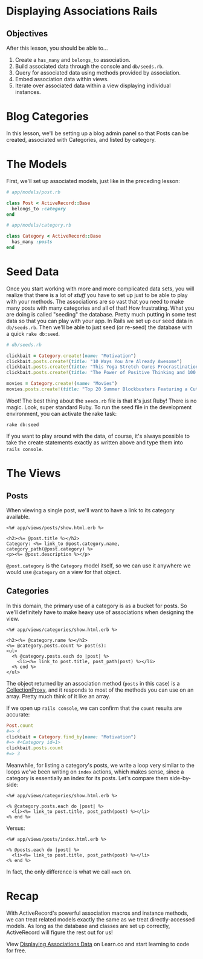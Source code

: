 # Displaying Associations Rails

## Objectives

After this lesson, you should be able to...

1. Create a `has_many` and `belongs_to` association.
2. Build associated data through the console and `db/seeds.rb`.
3. Query for associated data using methods provided by association.
4. Embed association data within views.
5. Iterate over associated data within a view displaying individual instances.

# Blog Categories

In this lesson, we'll be setting up a blog admin panel so that Posts can be
created, associated with Categories, and listed by category.

# The Models

First, we'll set up associated models, just like in the preceding lesson:

```ruby
# app/models/post.rb

class Post < ActiveRecord::Base
  belongs_to :category
end
```

```ruby
# app/models/category.rb

class Category < ActiveRecord::Base
  has_many :posts
end
```

# Seed Data

Once you start working with more and more complicated data sets, you will realize that there is a lot of *stuff* you have to set up just to be able to play with your methods. The associations are so vast that you need to make many posts with many categories and all of that! How frustrating. What you are doing is called "seeding" the database. Pretty much putting in some test data so that you can play with your app. In Rails we set up our seed data in `db/seeds.rb`. Then we'll be able to just seed (or re-seed) the database with a quick `rake db:seed`.

```ruby
# db/seeds.rb

clickbait = Category.create!(name: "Motivation")
clickbait.posts.create!(title: "10 Ways You Are Already Awesome")
clickbait.posts.create!(title: "This Yoga Stretch Cures Procrastination, Maybe")
clickbait.posts.create!(title: "The Power of Positive Thinking and 100 Gallons of Coffee")

movies = Category.create!(name: "Movies")
movies.posts.create!(title: "Top 20 Summer Blockbusters Featuring a Cute Dog")
```

Woot! The best thing about the `seeds.rb` file is that it's just Ruby! There is no magic. Look, super standard Ruby. To run the seed file in the development environment, you can activate the rake
task:

```
rake db:seed
```

If you want to play around with the data, of course, it's always possible to
take the create statements exactly as written above and type them into `rails
console`.

# The Views

## Posts

When viewing a single post, we'll want to have a link to its category available.

```erb
<%# app/views/posts/show.html.erb %>

<h2><%= @post.title %></h2>
Category: <%= link_to @post.category.name, category_path(@post.category) %>
<p><%= @post.description %></p>
```

`@post.category` is the `Category` model itself, so we can use it anywhere we
would use `@category` on a view for that object.

## Categories

In this domain, the primary use of a category is as a bucket for posts. So we'll
definitely have to make heavy use of associations when designing the view.

```erb
<%# app/views/categories/show.html.erb %>

<h2><%= @category.name %></h2>
<%= @category.posts.count %> post(s):
<ul>
  <% @category.posts.each do |post| %>
    <li><%= link_to post.title, post_path(post) %></li>
  <% end %>
</ul>
```

The object returned by an association method (`posts` in this case) is a
[CollectionProxy][collection_proxy], and it responds to most of the methods you
can use on an array. Pretty much think of it like an array.

If we open up `rails console`, we can confirm that the `count` results are
accurate:

```ruby
Post.count
#=> 4
clickbait = Category.find_by(name: "Motivation")
#=> #<Category id=1>
clickbait.posts.count
#=> 3
```

Meanwhile, for listing a category's posts, we write a loop very similar to the
loops we've been writing on `index` actions, which makes sense, since a category
is essentially an index for its posts. Let's compare them side-by-side:

```erb
<%# app/views/categories/show.html.erb %>

<% @category.posts.each do |post| %>
  <li><%= link_to post.title, post_path(post) %></li>
<% end %>
```

Versus:

```erb
<%# app/views/posts/index.html.erb %>

<% @posts.each do |post| %>
  <li><%= link_to post.title, post_path(post) %></li>
<% end %>
```

In fact, the only difference is what we call `each` on.


# Recap

With ActiveRecord's powerful association macros and instance methods, we can
treat related models exactly the same as we treat directly-accessed models. As
long as the database and classes are set up correctly, ActiveRecord will figure
the rest out for us!

[collection_proxy]: http://edgeapi.rubyonrails.org/classes/ActiveRecord/Associations/CollectionProxy.html



<p data-visibility='hidden'>View <a href='https://learn.co/lessons/displaying-associations-rails'>Displaying Associations Data</a> on Learn.co and start learning to code for free.</p>
